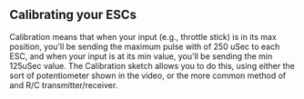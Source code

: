 ## Calibrating your ESCs

Calibration means that when your input (e.g., throttle stick) is in its max
position, you'll be sending the maximum pulse with of 250 uSec to each ESC, 
and when your input is at its min value, you'll be sending the min 125uSec 
value.  The Calibration sketch allows you to do this, using either the sort of
potentiometer shown in the video, or the more common method of and R/C 
transmitter/receiver.
